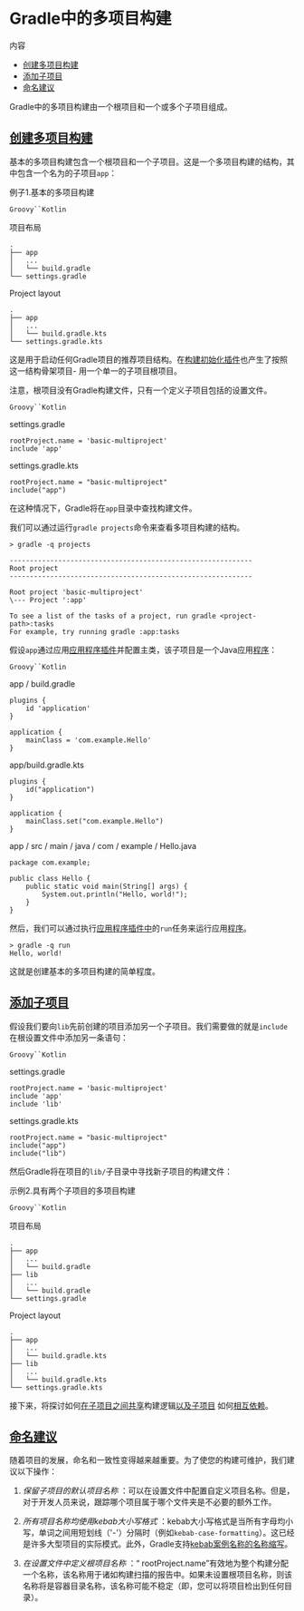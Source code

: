 # Gradle中的多项目构建


内容

  * [创建多项目构建](#%E5%88%9B%E5%BB%BA%E5%A4%9A%E9%A1%B9%E7%9B%AE%E6%9E%84%E5%BB%BA)
  * [添加子项目](#%E6%B7%BB%E5%8A%A0%E5%AD%90%E9%A1%B9%E7%9B%AE)
  * [命名建议](#%E5%91%BD%E5%90%8D%E5%BB%BA%E8%AE%AE)

Gradle中的多项目构建由一个根项目和一个或多个子项目组成。

## [创建多项目构建](#%E5%88%9B%E5%BB%BA%E5%A4%9A%E9%A1%B9%E7%9B%AE%E6%9E%84%E5%BB%BA)

基本的多项目构建包含一个根项目和一个子项目。这是一个多项目构建的结构，其中包含一个名为的子项目`app`：

例子1.基本的多项目构建

`Groovy``Kotlin`

项目布局

    
    
    .
    ├── app
    │   ...
    │   └── build.gradle
    └── settings.gradle

Project layout

    
    
    .
    ├── app
    │   ...
    │   └── build.gradle.kts
    └── settings.gradle.kts

这是用于启动任何Gradle项目的推荐项目结构。在[构建初始化插件](https://docs.gradle.org/6.7.1/userguide/build_init_plugin.html)也产生了按照这一结构骨架项目-
用一个单一的子项目根项目。

注意，根项目没有Gradle构建文件，只有一个定义子项目包括的设置文件。

`Groovy``Kotlin`

settings.gradle

    
    
    rootProject.name = 'basic-multiproject'
    include 'app'

settings.gradle.kts

    
    
    rootProject.name = "basic-multiproject"
    include("app")

在这种情况下，Gradle将在`app`目录中查找构建文件。

我们可以通过运行`gradle projects`命令来查看多项目构建的结构。

    
    
    > gradle -q projects
    
    ------------------------------------------------------------
    Root project
    ------------------------------------------------------------
    
    Root project 'basic-multiproject'
    \--- Project ':app'
    
    To see a list of the tasks of a project, run gradle <project-path>:tasks
    For example, try running gradle :app:tasks

假设`app`通过应用[应用程序插件](/md/Java应用插件.md)并配置主类，该子项目是一个Java应用[程序](/md/Java应用插件.md)：

`Groovy``Kotlin`

app / build.gradle

    
    
    plugins {
        id 'application'
    }
    
    application {
        mainClass = 'com.example.Hello'
    }

app/build.gradle.kts

    
    
    plugins {
        id("application")
    }
    
    application {
        mainClass.set("com.example.Hello")
    }

app / src / main / java / com / example / Hello.java

    
    
    package com.example;
    
    public class Hello {
        public static void main(String[] args) {
            System.out.println("Hello, world!");
        }
    }

然后，我们可以通过执行[应用程序插件中](/md/Java应用插件.md)的`run`任务来运行应用[程序](/md/Java应用插件.md)。

    
    
    > gradle -q run
    Hello, world!

这就是创建基本的多项目构建的简单程度。

## [添加子项目](#%E6%B7%BB%E5%8A%A0%E5%AD%90%E9%A1%B9%E7%9B%AE)

假设我们要向`lib`先前创建的项目添加另一个子项目。我们需要做的就是`include`在根设置文件中添加另一条语句：

`Groovy``Kotlin`

settings.gradle

    
    
    rootProject.name = 'basic-multiproject'
    include 'app'
    include 'lib'

settings.gradle.kts

    
    
    rootProject.name = "basic-multiproject"
    include("app")
    include("lib")

然后Gradle将在项目的`lib/`子目录中寻找新子项目的构建文件：

示例2.具有两个子项目的多项目构建

`Groovy``Kotlin`

项目布局

    
    
    .
    ├── app
    │   ...
    │   └── build.gradle
    ├── lib
    │   ...
    │   └── build.gradle
    └── settings.gradle

Project layout

    
    
    .
    ├── app
    │   ...
    │   └── build.gradle.kts
    ├── lib
    │   ...
    │   └── build.gradle.kts
    └── settings.gradle.kts

接下来，将探讨如何[在子项目之间共享](/md/在子项目之间共享构建逻辑.md)构建逻辑[以及子项目](/md/在子项目之间共享构建逻辑.md)
如何[相互依赖](/md/声明子项目之间的依赖关系.md)。

## [命名建议](#%E5%91%BD%E5%90%8D%E5%BB%BA%E8%AE%AE)

随着项目的发展，命名和一致性变得越来越重要。为了使您的构建可维护，我们建议以下操作：

  1. _保留子项目的默认项目名称_ ：可以在设置文件中配置自定义项目名称。但是，对于开发人员来说，跟踪哪个项目属于哪个文件夹是不必要的额外工作。

  2. _所有项目名称均使用kebab大小写格式_ ：kebab大小写格式是当所有字母均小写，单词之间用短划线（'-'）分隔时（例如`kebab-case-formatting`）。这已经是许多大型项目的实际模式。此外，Gradle支持[kebab案例名称的名称缩写](/md/%E5%91%BD%E4%BB%A4%E8%A1%8C%E7%95%8C%E9%9D%A2.md%23%E5%90%8D%E7%A7%B0%E7%BC%A9%E5%86%99)。

  3. _在设置文件中定义根项目名称_ ：“ rootProject.name”有效地为整个构建分配一个名称，该名称用于诸如构建扫描的报告中。如果未设置根项目名称，则该名称将是容器目录名称，该名称可能不稳定（即，您可以将项目检出到任何目录）。

